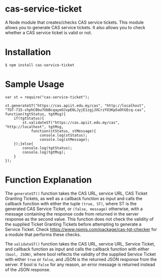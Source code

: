 # cas-service-ticket
A Node module that creates/checks CAS service tickets.
This module allows you to generate CAS service tickets. It also allows you to check whether a CAS
service ticket is valid or not.

# Installation
`$ npm install cas-service-ticket`

# Sample Usage
```
var st = require("cas-service-ticket");

st.generateST("https://cas.apiit.edu.my/cas", "http://localhost", "TGT-715-chphC0bu7UbBcqayeOJvpE6LJyjE1zgjJXCrzYO3Kp5aOtGEcq-cas",
function(tgtStatus, tgtMsg){
    if(tgtStatus){
        st.validateST("https://cas.apiit.edu.my/cas", "http://localhost", tgtMsg,
            function(stStatus, stMessage){
                console.log(stStatus);
                console.log(stMessage);
    });}else{
        console.log(tgtStatus);
        console.log(tgtMsg);
    }
});
```

# Function Explanation
The `generateST()` function takes the CAS URL, service URL, CAS Ticket Granting Tickets, as well as a callback function as input
and calls the callback function with either the tuple `(true, ST)`, where ST is the generated CAS Service Ticket,
or `(false, message)` otherwise, with a message containing the response code from returned in the server response as the second value.
This function does not check the validity of the supplied Ticket Granting Tickets before attempting to generate a Service Ticket. Check https://www.npmjs.com/package/cas-tgt-checker for a module that performs these checks.

The `validateST()` function takes the CAS URL, service URL, Service Ticket, and callback function as input and calls the callback
function with either `(bool, JSON)`, where bool reflects the validity of the supplied Service Ticket with either `true` or `false`,
and JSON is the returned JSON response from the server. If bool is `false` for any reason, an error message is returned instead of the JSON response.

